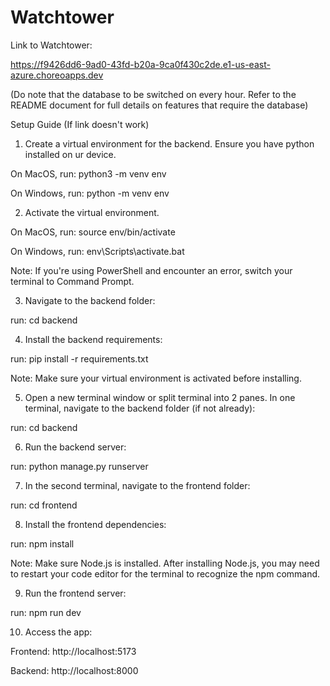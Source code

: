 # Watchtower

Link to Watchtower:

https://f9426dd6-9ad0-43fd-b20a-9ca0f430c2de.e1-us-east-azure.choreoapps.dev

(Do note that the database to be switched on every hour. Refer to the README document for full details on features that require the database)




Setup Guide (If link doesn't work)

1) Create a virtual environment for the backend. Ensure you have python installed on ur device.

On MacOS, run: python3 -m venv env

On Windows, run: python -m venv env

2) Activate the virtual environment.
   
On MacOS, run: source env/bin/activate

On Windows, run: env\Scripts\activate.bat

Note: If you're using PowerShell and encounter an error, switch your terminal to Command Prompt.

3) Navigate to the backend folder:
   
run: cd backend

4) Install the backend requirements:
   
run: pip install -r requirements.txt

Note: Make sure your virtual environment is activated before installing.

5) Open a new terminal window or split terminal into 2 panes.
In one terminal, navigate to the backend folder (if not already):

run: cd backend

6) Run the backend server:
   
run: python manage.py runserver

7) In the second terminal, navigate to the frontend folder:
   
run: cd frontend

8) Install the frontend dependencies:
   
run: npm install 

Note: Make sure Node.js is installed. After installing Node.js, you may need to restart your code editor for the terminal to recognize the npm command.

9) Run the frontend server:
   
run: npm run dev

10) Access the app:
   
Frontend: http://localhost:5173

Backend: http://localhost:8000
